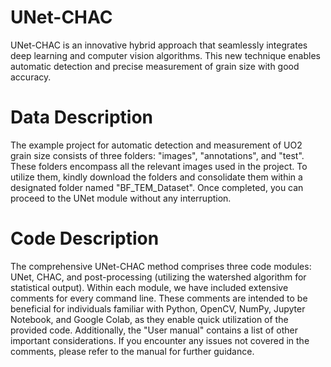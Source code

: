 # UNet-CHAC
UNet-CHAC is an innovative hybrid approach that seamlessly integrates deep learning and computer vision algorithms. This new technique enables automatic detection and precise measurement of grain size with good accuracy.

# Data Description
The example project for automatic detection and measurement of UO2 grain size consists of three folders: "images", "annotations", and "test". These folders encompass all the relevant images used in the project. To utilize them, kindly download the folders and consolidate them within a designated folder named "BF_TEM_Dataset". Once completed, you can proceed to the UNet module without any interruption.

# Code Description
The comprehensive UNet-CHAC method comprises three code modules: UNet, CHAC, and post-processing (utilizing the watershed algorithm for statistical output). Within each module, we have included extensive comments for every command line. These comments are intended to be beneficial for individuals familiar with Python, OpenCV, NumPy, Jupyter Notebook, and Google Colab, as they enable quick utilization of the provided code. Additionally, the "User manual" contains a list of other important considerations. If you encounter any issues not covered in the comments, please refer to the manual for further guidance.

